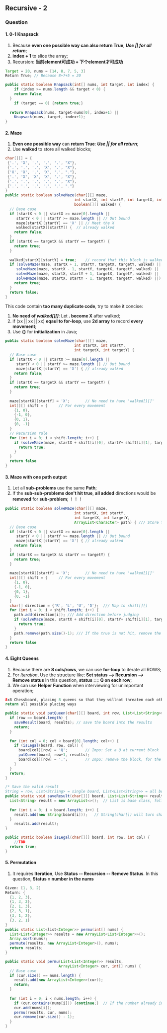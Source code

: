 ## Recursive - 2

### Question

#### 1. 0-1 Knapsack

1. Because **even one possible way can also return True**, ***Use || for all return***;
2. **index + 1** to slice the array;
3. Recursion: **当前element可成功 + 下个element才可成功**

```java
Target = 20, nums = [14, 8, 7, 5, 3]
Return True; // Because 8+7+5 = 20

public static boolean Knapsack(int[] nums, int target, int index) {
	if (index >= nums.length && target < 0) {
    return false;
  }
 	if (target == 0) {return true;}
  
  return Knapsack(nums, target-nums[0], index+1) ||
    Knapsack(nums, target, index+1);
}
```

#### 2. Maze 

1. **Even one possible way** can **return True**: ***Use || for all return***;
2. Use **walked** to store all walked blocks;

```java
char[][] = {
 {'.', 'X', '.', '.', '.', "X"},
 {'.', '.', '.', 'X', '.', "X"},
 {'X', 'X', '.', 'X', '.', "."},
 {'.', 'X', 'X', 'X', '.', "X"},
 {'.', '.', '.', '.', '.', "X"},
 {'.', '.', '.', '.', '.', "."}
}
public static boolean solveMaze(char[][] maze,
                               int startX, int startY, int targetX, int targetY,
                               boolean[][] walked) {
  // Base case
  if (startX < 0 || startX >= maze[0].length ||
     startY < 0 || startY >= maze.length ||	// Out bound
     maze[startX][startY] == 'X' ||	// Meet the X
     walked[startX][startY]) {	// already walked
    return false;
  }	
  if (startX == targetX && startY == targetY) {
    return true;
  }
  
  walked[startX][startY] = true;	// record that this block is walked
  if (solveMaze(maze, startX + 1, startY, targetX, targetY, walked) ||
     solveMaze(maze, startX - 1, startY, targetX, targetY, walked) ||
     solveMaze(maze, startX, startY + 1, targetX, targetY, walked) ||
     solveMaze(maze, startX, startY - 1, targetX, targetY, walked) ||) {
    return true;
  }
  return false;
}
```

This code contain **too many duplicate code**, try to make it concise:

1. **No need of *walked[][]***: Let **. become X** after walked;
2. if (xx || xx || xx) **eqaul to for-loop**, use **2d array** to record **every movement**;
3. Use **{}** for **initialization** in Java;

```java
public static boolean solveMaze(char[][] maze,
                               int startX, int startY, 
                               int targetX, int targetY) {
  // Base case
  if (startX < 0 || startX >= maze[0].length ||
     startY < 0 || startY >= maze.length ||	// Out bound
     maze[startX][startY] == 'X') {	// already walked
    return false;
  }	
  if (startX == targetX && startY == targetY) {
    return true;
  }
  
  maze[startX][startY] = 'X';		// No need to have 'walked[][]'
  int[][] shift = {		// For every movement
    {1, 0},
    {-1, 0},
    {0, 1},
    {0, -1}
  }
  // Recursion rule
  for (int i = 0; i < shift.length; i++) {
    if (solveMaze(maze, startX + shift[i][0], startY+ shift[i][1], targetX, targetY)) {
      return true;
    }
  }
  return false
}
```

#### 3. Maze with one path output

1. Let all **sub-problems** use the same **Path**;
2. If the **sub-sub-problems don't hit true**, **all added** directions would be **removed** for **sub-problem**; ！！！

```java
public static boolean solveMaze(char[][] maze,
                               int startX, int startY, 
                               int targetX, int targetY,
                               ArrayList<Character> path) {	/// Store the Path
  // Base case
  if (startX < 0 || startX >= maze[0].length ||
     startY < 0 || startY >= maze.length ||	// Out bound
     maze[startX][startY] == 'X') {	// already walked
    return false;
  }	
  if (startX == targetX && startY == targetY) {
    return true;
  }
  
  maze[startX][startY] = 'X';		// No need to have 'walked[][]'
  int[][] shift = {		// For every movement
    {1, 0},
    {-1, 0},
    {0, 1},
    {0, -1}
  }
  char[] direction = {'R', 'L', 'U', 'D'};	/// Map to shift[][]
  for (int i = 0; i < shift.length; i++) {
    path.add(direction[i]);	/// Add direction before judging
    if (solveMaze(maze, startX + shift[i][0], startY+ shift[i][1], targetX, targetY)) {
      return true;
    }
    path.remove(path.size()-1);	/// If the true is not hit, remove the added direction
  }
  return false
}
```

#### 4. Eight Queens

1. Because there are **8 cols/rows**, we can use **for-loop** to iterate all ROWS;
2. For *Iteration*, Use the structure like:
   **Set status --> Recursion  --> Remove status**
   In this question, **status == Q on each row**;
3. We can use **Helper Function** when interviewing for unimportant operation;

```java
8x8 Chessboard, placing 8 queens so that they willnot threaten each other
return all possible placing ways

public static void putQueen(char[][] board, int row, List<List<String>> results) {
  if (row == board.length) {
    saveResult(board, results);	// save the board into the results
    return;
  }
  
  for (int col = 0; col < board[0].length; col++) {
    if (isLegal(board, row, col)) {
      board[col][row] = 'Q';		// Impo: Set a Q at current block
      putQueen(board, row+1, results);
      board[col][row] = '.';		// Impo: remove the block, for the next ROW to put Q
    }
  }
  return; 
}

/* Save the valid result
String = row, List<Striing> = single board, List<List<String>> = all boards*/
public static void saveResult(char[][] board, List<List<String>> results) {
  List<String> result = new ArrayList<>();	// List is base class, follow it
																					// No need 'new ArrayList<String>()' for Java7
  for (int i = 0; i < board.length; i++) {
    result.add(new String(board[i]));	// String(char[]) will turn char[] to String
  }
 	results.add(result);
}

public static boolean isLegal(char[][] board, int row, int col) {
	//TBD
  return true;
}
```

#### 5. Permutation

1. It requires **Iteration**, Use **Status -- Recursion -- Remove Status**.
   In this question, **Status = number in the nums**

```java
Given: [1, 3, 2]
Return: {
  {1, 2, 3},
  {1, 3, 2},
  {2, 1, 3},
  {2, 3, 1},
  {3, 1, 2},
  {3, 2, 1}
}
public static List<list<Integer>> permu(int[] nums) {
  List<List<Integer>> results = new ArrayList<List<Integer>>();
  Array.sort(nums);
  permute(results, new ArrayList<Integer>(), nums);
  return results;
}

public static void permu(List<List<Integer>> results,
                       	ArrayList<Integer> cur, int[] nums) {
  // Base case
  if (cur.size() == nums.length) {
    result.add(new ArrayList<Integer>(cur));
    return;
  }
  
  for (int i = 0; i < nums.length; i++) {
    if (cur.contains(nums[i])) {continue;}	// If the number already in Cur, continue
    cur.add(nums[i]);
    permu(results, cur, nums);
    cur.remove(cur.size() - 1);
  }
}
```

